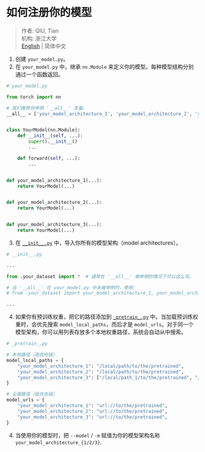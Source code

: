 # 如何注册你的模型

> 作者: QIU, Tian  
> 机构: 浙江大学  
> [English](README.md) | 简体中文

1. 创建 `your_model.py`。
2. 在 `your_model.py` 中，继承 `nn.Module` 来定义你的模型。每种模型结构分别通过一个函数返回。

```python
# your_model.py

from torch import nn

# 我们推荐你申明 '__all__' 变量。
__all__ = ['your_model_architecture_1', 'your_model_architecture_2', 'your_model_architecture_3']


class YourModel(nn.Module):
    def __init__(self, ...):
        super().__init__()
        ...

    def forward(self, ...):
        ...


def your_model_architecture_1(...):
    return YourModel(...)


def your_model_architecture_2(...):
    return YourModel(...)


def your_model_architecture_3(...):
    return YourModel(...)
```

3. 在 [`__init__.py`](__init__.py) 中，导入你所有的模型架构（model architectures）。

```python
# __init__.py

...

from .your_dataset import *  # 通常在 '__all__' 被申明的情况下可以这么写。

# 当 '__all__' 在 your_model.py 中未被申明时，使用:
# from .your_dataset import your_model_architecture_1, your_model_architecture_2, your_model_architecture_3

...
```

4. 如果你有预训练权重，把它的路径添加到 [`_pretrain_.py`](_pretrain_.py)
   中。当加载预训练权重时，会优先搜索 `model_local_paths`，而后才是 `model_urls`。对于同一个模型架构，你可以用列表存放多个本地权重路径，系统会自动从中搜索。

```python
# _pretrain_.py

# 本地路径（高优先级）
model_local_paths = {
    "your_model_architecture_1": "/local/path/to/the/pretrained",
    "your_model_architecture_2": "/local/path/to/the/pretrained",
    "your_model_architecture_3": ["/local/path_1/to/the/pretrained", "/local/path_2/to/the/pretrained"],
}

# 云端路径（低优先级）
model_urls = {
    "your_model_architecture_1": "url://to/the/pretrained",
    "your_model_architecture_2": "url://to/the/pretrained",
    "your_model_architecture_3": "url://to/the/pretrained",
}
```

4. 当使用你的模型时，把 `--model` / `-m` 赋值为你的模型架构名称 `your_model_architecture_{1/2/3}`. 